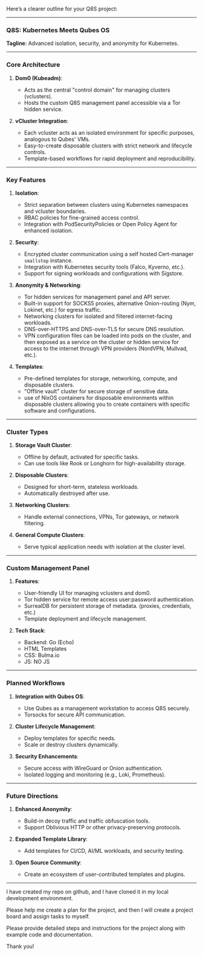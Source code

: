 Here’s a clearer outline for your Q8S project:

---

### **Q8S: Kubernetes Meets Qubes OS**
**Tagline**: Advanced isolation, security, and anonymity for Kubernetes.

---

### **Core Architecture**
1. **Dom0 (Kubeadm)**:
   - Acts as the central "control domain" for managing clusters (vclusters).
   - Hosts the custom Q8S management panel accessible via a Tor hidden service.

2. **vCluster Integration**:
   - Each vcluster acts as an isolated environment for specific purposes, analogous to Qubes' VMs.
   - Easy-to-create disposable clusters with strict network and lifecycle controls.
   - Template-based workflows for rapid deployment and reproducibility.

---

### **Key Features**
1. **Isolation**:
   - Strict separation between clusters using Kubernetes namespaces and vcluster boundaries.
   - RBAC policies for fine-grained access control.
   - Integration with PodSecurityPolicies or Open Policy Agent for enhanced isolation.

2. **Security**:
   - Encrypted cluster communication using a self hosted Cert-manager `smallstep` instance.
   - Integration with Kubernetes security tools (Falco, Kyverno, etc.).
   - Support for signing workloads and configurations with Sigstore.

3. **Anonymity & Networking**:
   - Tor hidden services for management panel and API server.
   - Built-in support for SOCKS5 proxies, alternative Onion-routing (Nym, Lokinet, etc.) for egress traffic.
   - Networking clusters for isolated and filtered internet-facing workloads.
   - DNS-over-HTTPS and DNS-over-TLS for secure DNS resolution.
   - VPN configuration files can be loaded into pods on the cluster, and then exposed as a service on the cluster or hidden service for access to the internet through VPN providers (NordVPN, Mullvad, etc.).

4. **Templates**:
   - Pre-defined templates for storage, networking, compute, and disposable clusters.
   - "Offline vault" cluster for secure storage of sensitive data.
   - use of NixOS containers for disposable environments within disposable clusters allowing you to create containers with specific software and configurations.

---

### **Cluster Types**
1. **Storage Vault Cluster**:
   - Offline by default, activated for specific tasks.
   - Can use tools like Rook or Longhorn for high-availability storage.

2. **Disposable Clusters**:
   - Designed for short-term, stateless workloads.
   - Automatically destroyed after use.

3. **Networking Clusters**:
   - Handle external connections, VPNs, Tor gateways, or network filtering.

4. **General Compute Clusters**:
   - Serve typical application needs with isolation at the cluster level.

---

### **Custom Management Panel**
1. **Features**:
   - User-friendly UI for managing vclusters and dom0.
   - Tor hidden service for remote access user:password authentication.
   - SurrealDB for persistent storage of metadata. (proxies, credentials, etc.)
   - Template deployment and lifecycle management.

2. **Tech Stack**:
   - Backend: Go (Echo)
   - HTML Templates 
   - CSS: Bulma.io
   - JS: NO JS



---

### **Planned Workflows**
1. **Integration with Qubes OS**:
   - Use Qubes as a management workstation to access Q8S securely.
   - Torsocks for secure API communication.

2. **Cluster Lifecycle Management**:
   - Deploy templates for specific needs.
   - Scale or destroy clusters dynamically.

3. **Security Enhancements**:
   - Secure access with WireGuard or Onion authentication.
   - Isolated logging and monitoring (e.g., Loki, Prometheus).

---

### **Future Directions**
1. **Enhanced Anonymity**:
   - Build-in decoy traffic and traffic obfuscation tools.
   - Support Oblivious HTTP or other privacy-preserving protocols.

2. **Expanded Template Library**:
   - Add templates for CI/CD, AI/ML workloads, and security testing.

3. **Open Source Community**:
   - Create an ecosystem of user-contributed templates and plugins.

---


I have created my repo on github, and I have cloned it in my local development environment.

Please help me create a plan for the project, and then I will create a project board and assign tasks to myself.


Please provide detailed steps and instructions for the project along with example code and documentation.

Thank you!